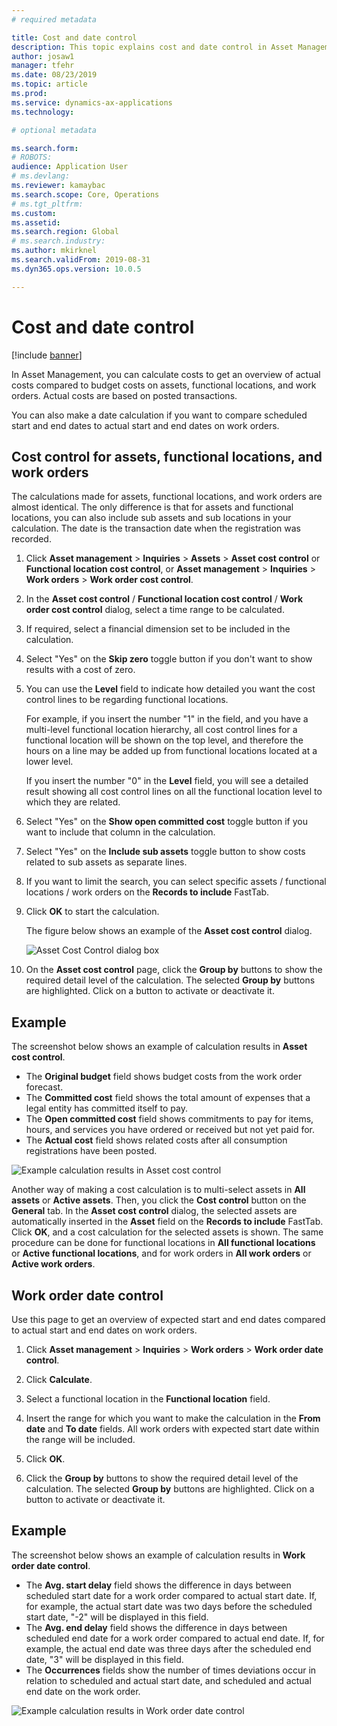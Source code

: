 ```yaml
---
# required metadata

title: Cost and date control
description: This topic explains cost and date control in Asset Management.
author: josaw1
manager: tfehr
ms.date: 08/23/2019
ms.topic: article
ms.prod: 
ms.service: dynamics-ax-applications
ms.technology: 

# optional metadata

ms.search.form: 
# ROBOTS: 
audience: Application User
# ms.devlang: 
ms.reviewer: kamaybac
ms.search.scope: Core, Operations
# ms.tgt_pltfrm: 
ms.custom: 
ms.assetid: 
ms.search.region: Global
# ms.search.industry: 
ms.author: mkirknel
ms.search.validFrom: 2019-08-31
ms.dyn365.ops.version: 10.0.5

---
```


# Cost and date control

[!include [banner](../../includes/banner.md)]

 

In Asset Management, you can calculate costs to get an overview of actual costs compared to budget costs on assets, functional locations, and work orders. Actual costs are based on posted transactions. 

You can also make a date calculation if you want to compare scheduled start and end dates to actual start and end dates on work orders.

## Cost control for assets, functional locations, and work orders

The calculations made for assets, functional locations, and work orders are almost identical. The only difference is that for assets and functional locations, you can also include sub assets and sub locations in your calculation. The date is the transaction date when the registration was recorded.

1. Click **Asset management** > **Inquiries** > **Assets** > **Asset cost control** or **Functional location cost control**, or **Asset management** > **Inquiries** > **Work orders** > **Work order cost control**.

2. In the **Asset cost control** / **Functional location cost control** / **Work order cost control** dialog, select a time range to be calculated.

3. If required, select a financial dimension set to be included in the calculation.

4. Select "Yes" on the **Skip zero** toggle button if you don't want to show results with a cost of zero.

5. You can use the **Level** field to indicate how detailed you want the cost control lines to be regarding functional locations. 

    For example, if you insert the number "1" in the field, and you have a multi-level functional location hierarchy, all cost control lines for a functional location will be shown on the top level, and therefore the hours on a line may be added up from functional locations located at a lower level. 
    
    If you insert the number "0" in the **Level** field, you will see a detailed result showing all cost control lines on all the functional location level to which they are related.

6. Select "Yes" on the **Show open committed cost** toggle button if you want to include that column in the calculation.

7. Select "Yes" on the **Include sub assets** toggle button to show costs related to sub assets as separate lines.

8. If you want to limit the search, you can select specific assets / functional locations / work orders on the **Records to include** FastTab.

9. Click **OK** to start the calculation.

    The figure below shows an example of the **Asset cost control** dialog.

    ![Asset Cost Control dialog box](media/01-controlling-and-reporting.png)

10. On the **Asset cost control** page, click the **Group by** buttons to show the required detail level of the calculation. The selected **Group by** buttons are highlighted. Click on a button to activate or deactivate it.

## Example

The screenshot below shows an example of calculation results in **Asset cost control**.

- The **Original budget** field shows budget costs from the work order forecast. 
- The **Committed cost** field shows the total amount of expenses that a legal entity has committed itself to pay. 
- The **Open committed cost** field shows commitments to pay for items, hours, and services you have ordered or received but not yet paid for. 
- The **Actual cost** field shows related costs after all consumption registrations have been posted.

![Example calculation results in Asset cost control](media/02-controlling-and-reporting.png)

Another way of making a cost calculation is to multi-select assets in **All assets** or **Active assets**. Then, you click the **Cost control** button on the **General** tab. In the **Asset cost control** dialog, the selected assets are automatically inserted in the **Asset** field on the **Records to include** FastTab. Click **OK**, and a cost calculation for the selected assets is shown. The same procedure can be done for functional locations in **All functional locations** or **Active functional locations**, and for work orders in **All work orders** or **Active work orders**.


## Work order date control

Use this page to get an overview of expected start and end dates compared to actual start and end dates on work orders.

1. Click **Asset management** > **Inquiries** > **Work orders** > **Work order date control**.

2. Click **Calculate**.

3. Select a functional location in the **Functional location** field.

4. Insert the range for which you want to make the calculation in the **From date** and **To date** fields. All work orders with expected start date within the range will be included.

5. Click **OK**.

6. Click the **Group by** buttons to show the required detail level of the calculation. The selected **Group by** buttons are highlighted. Click on a button to activate or deactivate it.

## Example

The screenshot below shows an example of calculation results in **Work order date control**.

- The **Avg. start delay** field shows the difference in days between scheduled start date for a work order compared to actual start date. If, for example, the actual start date was two days before the scheduled start date, "-2" will be displayed in this field.  
- The **Avg. end delay** field shows the difference in days between scheduled end date for a work order compared to actual end date. If, for example, the actual end date was three days after the scheduled end date, "3" will be displayed in this field.  
- The **Occurrences** fields show the number of times deviations occur in relation to scheduled and actual start date, and scheduled and actual end date on the work order.

![Example calculation results in Work order date control](media/03-controlling-and-reporting.png)


